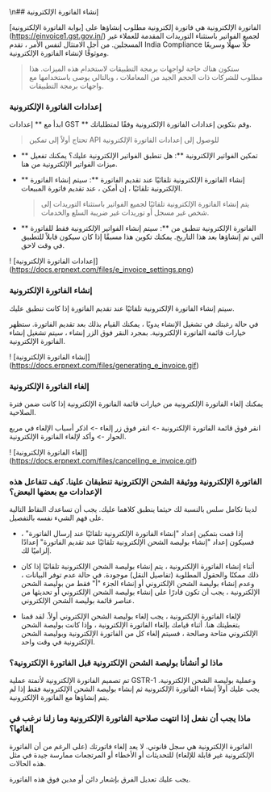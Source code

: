 \n## إنشاء الفاتورة الإلكترونية

الفاتورة الإلكترونية هي فاتورة إلكترونية مطلوب إنشاؤها على [بوابة الفاتورة الإلكترونية] (https://einvoice1.gst.gov.in/) لجميع الفواتير باستثناء التوريدات المقدمة للعملاء غير المسجلين. من أجل الامتثال لنفس الأمر ، تقدم India Compliance حلًا سهلًا وسريعًا وموثوقًا لإنشاء الفاتورة الإلكترونية.

> ستكون هناك حاجة لواجهات برمجة التطبيقات لاستخدام هذه الميزات. هذا مطلوب للشركات ذات الحجم الجيد من المعاملات ، وبالتالي يوصى باستخدامها مع واجهات برمجة التطبيقات.

### إعدادات الفاتورة الإلكترونية

ابدأ مع ** إعدادات GST ** وقم بتكوين إعدادات الفاتورة الإلكترونية وفقًا لمتطلباتك.

> تحتاج أولاً إلى تمكين API للوصول إلى إعدادات الفاتورة الإلكترونية

* ** تمكين الفواتير الإلكترونية **: هل تنطبق الفواتير الإلكترونية عليك؟ يمكنك تفعيل ميزات الفواتير الإلكترونية من هنا.
    
* ** إنشاء الفاتورة الإلكترونية تلقائيًا عند تقديم الفاتورة **: سيتم إنشاء الفاتورة الإلكترونية تلقائيًا ، إن أمكن ، عند تقديم فاتورة المبيعات.
    
    > يتم إنشاء الفاتورة الإلكترونية تلقائيًا لجميع الفواتير باستثناء التوريدات إلى شخص غير مسجل أو توريدات غير ضريبة السلع والخدمات.
    
* ** الفاتورة الإلكترونية تنطبق من **: سيتم إنشاء الفواتير الإلكترونية فقط للفاتورة التي تم إنشاؤها بعد هذا التاريخ. يمكنك تكوين هذا مسبقًا إذا كان سيكون قابلاً للتطبيق في وقت لاحق.
    

! [إعدادات الفاتورة الإلكترونية] (https://docs.erpnext.com/files/e_invoice_settings.png)

### إنشاء الفاتورة الإلكترونية

سيتم إنشاء الفاتورة الإلكترونية تلقائيًا عند تقديم الفاتورة إذا كانت تنطبق عليك.

في حالة رغبتك في تشغيل الإنشاء يدويًا ، يمكنك القيام بذلك بعد تقديم الفاتورة. ستظهر خيارات قائمة الفاتورة الإلكترونية. بمجرد النقر فوق الزر إنشاء ، سيتم تشغيل إنشاء الفاتورة الإلكترونية.

! [إنشاء الفاتورة الإلكترونية] (https://docs.erpnext.com/files/generating_e_invoice.gif)

### إلغاء الفاتورة الإلكترونية

يمكنك إلغاء الفاتورة الإلكترونية من خيارات قائمة الفاتورة الإلكترونية إذا كانت ضمن فترة الصلاحية.

انقر فوق قائمة الفاتورة الإلكترونية -> انقر فوق زر إلغاء -> اذكر أسباب الإلغاء في مربع الحوار -> وأكد لإلغاء الفاتورة الإلكترونية.

! [إلغاء الفاتورة الإلكترونية] (https://docs.erpnext.com/files/cancelling_e_invoice.gif)

### الفاتورة الإلكترونية ووثيقة الشحن الإلكترونية تنطبقان علينا. كيف تتفاعل هذه الإعدادات مع بعضها البعض؟

لدينا تكامل سلس بالنسبة لك حيثما ينطبق كلاهما عليك. يجب أن تساعدك النقاط التالية على فهم الشيء نفسه بالتفصيل.

* إذا قمت بتمكين إعداد "إنشاء الفاتورة الإلكترونية تلقائيًا عند إرسال الفاتورة" ، فسيكون إعداد "إنشاء بوليصة الشحن الإلكترونية تلقائيًا عند تقديم الفاتورة" إعدادًا إلزاميًا لك.
    
* أثناء إنشاء الفاتورة الإلكترونية ، يتم إنشاء بوليصة الشحن الإلكترونية تلقائيًا إذا كان ذلك ممكنًا والحقول المطلوبة (تفاصيل النقل) موجودة. في حالة عدم توفر البيانات ، وعدم إنشاء بوليصة الشحن الإلكتروني أو إنشاء الجزء "أ" فقط من بوليصة الشحن الإلكترونية ، يجب أن تكون قادرًا على إنشاء بوليصة الشحن الإلكتروني أو تحديثها من عناصر قائمة بوليصة الشحن الإلكتروني.
    
* لإلغاء الفاتورة الإلكترونية ، يجب إلغاء بوليصة الشحن الإلكتروني أولاً. لقد قمنا بتغطيتك هنا. أثناء قيامك بإلغاء الفاتورة الإلكترونية ، وإذا كانت بوليصة الشحن الإلكتروني متاحة وصالحة ، فسيتم إلغاء كل من الفاتورة الإلكترونية وبوليصة الشحن الإلكترونية في وقت واحد.
    

### ماذا لو أنشأنا بوليصة الشحن الإلكترونية قبل الفاتورة الإلكترونية؟

تم تصميم الفاتورة الإلكترونية لأتمتة عملية GSTR-1 وعملية بوليصة الشحن الإلكترونية. يجب عليك أولاً إنشاء الفاتورة الإلكترونية ثم إنشاء بوليصة الشحن الإلكترونية فقط إذا لم يتم إنشاؤها مع الفاتورة الإلكترونية.

### ماذا يجب أن نفعل إذا انتهت صلاحية الفاتورة الإلكترونية وما زلنا نرغب في إلغائها؟

الفاتورة الإلكترونية هي سجل قانوني. لا يعد إلغاء فاتورتك (على الرغم من أن الفاتورة الإلكترونية غير قابلة للإلغاء) للتحديثات أو الأخطاء أو المرتجعات ممارسة جيدة في مثل هذه الحالات.

يجب عليك تعديل الفرق بإشعار دائن أو مدين فوق هذه الفاتورة.